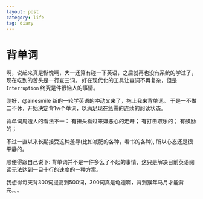 ```yaml
---
layout: post
category: life
tag: diary
---
```


背单词
===

啊，说起来真是惭愧啊，大一还算有碰一下英语，之后就再也没有系统的学过了，现在吃到的苦头是一行查三词。
好在现代化的工具让查词不再复杂，但是 `Interruption` 终究是件很恼人的事情。

刚好，@ainesmile 新的一轮学英语的冲动又来了，拖上我来背单词。
于是一不做二不休，开始决定背1w个单词，以满足现在急需的连续的阅读状态。

背单词周遭人的看法不一：
有扭头看过来嫌恶心的走开；
有打击取乐的；
有鼓励的；

不过一直以来长期接受这种羞辱(比如减肥的各种，看书的各种), 所以心态还是很平静的。

顺便得跟自己说下:
背单词并不是一件多么了不起的事情，这只是解决目前英语阅读无法达到一目十行的速度的一种方案。

我想得每天背300词提高到500词，300词真是龟速啊，背到猴年马月才能背完。。。
